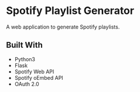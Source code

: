 # Spotify Playlist Generator

A web application to generate Spotify playlists.

## Built With
- Python3
- Flask
- Spotify Web API
- Spotify oEmbed API
- OAuth 2.0